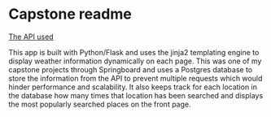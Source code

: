 # Capstone readme
[The API used](https://openweathermap.org/)

This app is built with Python/Flask and uses the jinja2 templating engine to display weather information dynamically on each page. This was one of my capstone projects through Springboard and uses a Postgres database to store the information from the API to prevent multiple requests which would hinder performance and scalability. It also keeps track for each location in the database how many times that location has been searched and displays the most popularly searched places on the front page.
